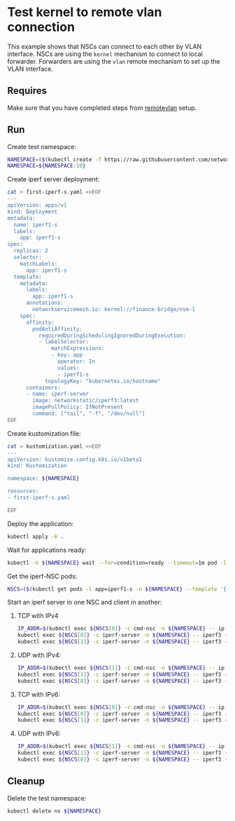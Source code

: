 # Test kernel to remote vlan connection

This example shows that NSCs can connect to each other by VLAN interface.
NSCs are using the `kernel` mechanism to connect to local forwarder.
Forwarders are using the `vlan` remote mechanism to set up the VLAN interface.

## Requires

Make sure that you have completed steps from [remotevlan](../../remotevlan) setup.

## Run

Create test namespace:

```bash
NAMESPACE=($(kubectl create -f https://raw.githubusercontent.com/networkservicemesh/deployments-k8s/efff2791a2d5d263a3743e34706f8f5166099a5a/examples/use-cases/namespace.yaml)[0])
NAMESPACE=${NAMESPACE:10}
```

Create iperf server deployment:

```bash
cat > first-iperf-s.yaml <<EOF
---
apiVersion: apps/v1
kind: Deployment
metadata:
  name: iperf1-s
  labels:
    app: iperf1-s
spec:
  replicas: 2
  selector:
    matchLabels:
      app: iperf1-s
  template:
    metadata:
      labels:
        app: iperf1-s
      annotations:
        networkservicemesh.io: kernel://finance-bridge/nsm-1
    spec:
      affinity:
        podAntiAffinity:
          requiredDuringSchedulingIgnoredDuringExecution:
          - labelSelector:
              matchExpressions:
              - key: app
                operator: In
                values:
                - iperf1-s
            topologyKey: "kubernetes.io/hostname"
      containers:
      - name: iperf-server
        image: networkstatic/iperf3:latest
        imagePullPolicy: IfNotPresent
        command: ["tail", "-f", "/dev/null"]
EOF
```

Create kustomization file:

```bash
cat > kustomization.yaml <<EOF
---
apiVersion: kustomize.config.k8s.io/v1beta1
kind: Kustomization

namespace: ${NAMESPACE}

resources:
- first-iperf-s.yaml

EOF
```

Deploy the application:

```bash
kubectl apply -k .
```

Wait for applications ready:

```bash
kubectl -n ${NAMESPACE} wait --for=condition=ready --timeout=1m pod -l app=iperf1-s
```

Get the iperf-NSC pods:

```bash
NSCS=($(kubectl get pods -l app=iperf1-s -n ${NAMESPACE} --template '{{range .items}}{{.metadata.name}}{{"\n"}}{{end}}'))
```

Start an iperf server in one NSC and client in another:

1. TCP with IPv4

    ```bash
    IP_ADDR=$(kubectl exec ${NSCS[0]} -c cmd-nsc -n ${NAMESPACE} -- ip -4 addr show nsm-1 | grep -oP '(?<=inet\s)\d+(\.\d+){3}')
    kubectl exec ${NSCS[0]} -c iperf-server -n ${NAMESPACE} -- iperf3 -sD -B ${IP_ADDR} -1
    kubectl exec ${NSCS[1]} -c iperf-server -n ${NAMESPACE} -- iperf3 -i0 -t 5 -c ${IP_ADDR}
    ```

2. UDP with IPv4:

    ```bash
    IP_ADDR=$(kubectl exec ${NSCS[1]} -c cmd-nsc -n ${NAMESPACE} -- ip -4 addr show nsm-1 | grep -oP '(?<=inet\s)\d+(\.\d+){3}')
    kubectl exec ${NSCS[1]} -c iperf-server -n ${NAMESPACE} -- iperf3 -sD -B ${IP_ADDR} -1
    kubectl exec ${NSCS[0]} -c iperf-server -n ${NAMESPACE} -- iperf3 -i0 -t 5 -u -c ${IP_ADDR}
    ```

3. TCP with IPv6:

    ```bash
    IP_ADDR=$(kubectl exec ${NSCS[0]} -c cmd-nsc -n ${NAMESPACE} -- ip -6 a s nsm-1 scope global | grep -oP '(?<=inet6\s)([0-9a-f:]+:+)+[0-9a-f]+')
    kubectl exec ${NSCS[0]} -c iperf-server -n ${NAMESPACE} -- iperf3 -sD -B ${IP_ADDR} -1
    kubectl exec ${NSCS[1]} -c iperf-server -n ${NAMESPACE} -- iperf3 -i0 -t 5 -6 -c ${IP_ADDR}
    ```

4. UDP with IPv6:

    ```bash
    IP_ADDR=$(kubectl exec ${NSCS[1]} -c cmd-nsc -n ${NAMESPACE} -- ip -6 a s nsm-1 scope global | grep -oP '(?<=inet6\s)([0-9a-f:]+:+)+[0-9a-f]+')
    kubectl exec ${NSCS[1]} -c iperf-server -n ${NAMESPACE} -- iperf3 -sD -B ${IP_ADDR} -1
    kubectl exec ${NSCS[0]} -c iperf-server -n ${NAMESPACE} -- iperf3 -i0 -t 5 -6 -u -c ${IP_ADDR}
    ```

## Cleanup

Delete the test namespace:

```bash
kubectl delete ns ${NAMESPACE}
```
